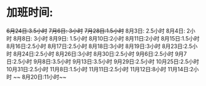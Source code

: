 # 加班时间:

~~6月24日:3.5小时~~
~~7月6日: 3小时~~
~~7月28日:1.5小时~~
8月3日: 2.5小时
8月4日: 2小时
8月8日: 3小时
8月9日: 1.5小时
8月10日:2小时
8月11日:2小时
8月15日:1.5小时
8月16日:2.5小时
8月17日:2.5小时
8月18日:3小时
8月19日:3小时
8月23日:2.5小时
8月24日:2.5小时
8月26日:3小时
8月30日:2.5小时
9月6日:2.5小时
9月7日:2.5小时
9月8日:3.5小时
9月13日:3.5小时
9月29日:2.5小时
10月25日:2.5小时
10月31日:2.5小时
11月8日:1.5小时
11月11日:2.5小时
11月12日:8小时
11月14日:2小时
~~     8月20日:11小时~~
